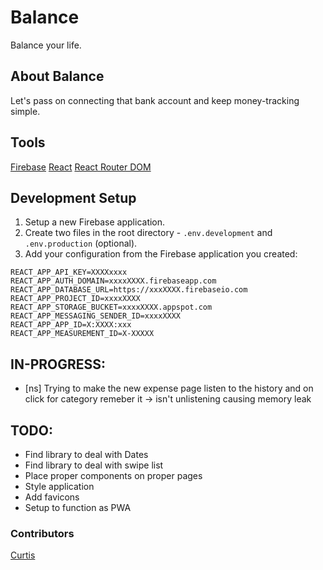 # Balance

Balance your life.

## About Balance

Let's pass on connecting that bank account and keep money-tracking simple.

## Tools

[Firebase](https://firebase.google.com/)
[React](https://reactjs.org/)
[React Router DOM](https://reactrouter.com/)

## Development Setup

1. Setup a new Firebase application.
1. Create two files in the root directory - `.env.development` and `.env.production` (optional).
1. Add your configuration from the Firebase application you created:

```
REACT_APP_API_KEY=XXXXxxxx
REACT_APP_AUTH_DOMAIN=xxxxXXXX.firebaseapp.com
REACT_APP_DATABASE_URL=https://xxxXXXX.firebaseio.com
REACT_APP_PROJECT_ID=xxxxXXXX
REACT_APP_STORAGE_BUCKET=xxxxXXXX.appspot.com
REACT_APP_MESSAGING_SENDER_ID=xxxxXXXX
REACT_APP_APP_ID=X:XXXX:xxx
REACT_APP_MEASUREMENT_ID=X-XXXXX
```

## IN-PROGRESS:
 - [ns] Trying to make the new expense page listen to the history and on click for category remeber it -> isn't unlistening causing memory leak

## TODO:

- Find library to deal with Dates
- Find library to deal with swipe list
- Place proper components on proper pages
- Style application
- Add favicons
- Setup to function as PWA

### Contributors

[Curtis](https://curtisrodgers.com/)
